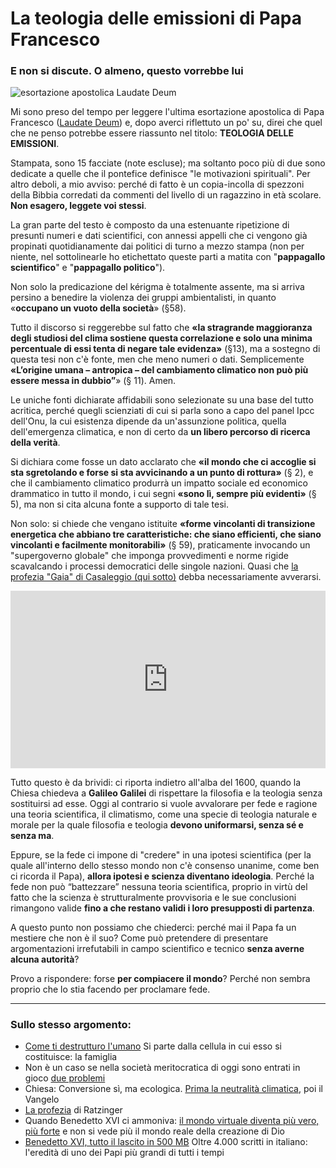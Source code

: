 # La teologia delle emissioni di Papa Francesco

### E non si discute. O almeno, questo vorrebbe lui

![esortazione apostolica Laudate Deum](laudate-deum.jpeg)

Mi sono preso del tempo per leggere l'ultima esortazione apostolica di Papa Francesco ([Laudate Deum](https://www.vatican.va/content/francesco/it/apost_exhortations/documents/20231004-laudate-deum.html)) e, dopo averci riflettuto un po' su, direi che quel che ne penso potrebbe essere riassunto nel titolo: **TEOLOGIA DELLE EMISSIONI**.

Stampata, sono 15 facciate (note escluse); ma soltanto poco più di due sono dedicate a quelle che il pontefice definisce "le motivazioni spirituali". Per altro deboli, a mio avviso: perché di fatto è un copia-incolla di spezzoni della Bibbia corredati da commenti del livello di un ragazzino in età scolare. **Non esagero, leggete voi stessi**.

La gran parte del testo è composto da una estenuante ripetizione di presunti numeri e dati scientifici, con annessi appelli che ci vengono già propinati quotidianamente dai politici di turno a mezzo stampa (non per niente, nel sottolinearle ho etichettato queste parti a matita con "**pappagallo scientifico**" e "**pappagallo politico**").

Non solo la predicazione del kérigma è totalmente assente, ma si arriva persino a benedire la violenza dei gruppi ambientalisti, in quanto «**occupano un vuoto della società**» (§58).

Tutto il discorso si reggerebbe sul fatto che **«la stragrande maggioranza degli studiosi del clima sostiene questa correlazione e solo una minima percentuale di essi tenta di negare tale evidenza»** (§13), ma a sostegno di questa tesi non c'è fonte, men che meno numeri o dati. Semplicemente **«L’origine umana – antropica – del cambiamento climatico non può più essere messa in dubbio”**» (§ 11). Amen.

Le uniche fonti dichiarate affidabili sono selezionate su una base del tutto acritica, perché quegli scienziati di cui si parla sono a capo del panel Ipcc dell'Onu, la cui esistenza dipende da un'assunzione politica, quella dell'emergenza climatica, e non di certo da **un libero percorso di ricerca della verità**.

Si dichiara come fosse un dato acclarato che **«il mondo che ci accoglie si sta sgretolando e forse si sta avvicinando a un punto di rottura»** (§ 2), e che il cambiamento climatico produrrà un impatto sociale ed economico drammatico in tutto il mondo, i cui segni **«sono lì, sempre più evidenti»** (§ 5), ma non si cita alcuna fonte a supporto di tale tesi.

Non solo: si chiede che vengano istituite **«forme vincolanti di transizione energetica che abbiano tre caratteristiche: che siano efficienti, che siano vincolanti e facilmente monitorabili»** (§ 59), praticamente invocando un "supergoverno globale" che imponga provvedimenti e norme rigide scavalcando i processi democratici delle singole nazioni. Quasi che [la profezia "Gaia" di Casaleggio (qui sotto)](https://www.youtube.com/watch?v=sV8MwBXmewU) debba necessariamente avverarsi.

 <div style="position: relative; padding-bottom: 56.25%; height: 0; overflow: hidden;">
  <iframe src="https://www.youtube.com/embed/sV8MwBXmewU" 
          style="position: absolute; top: 0; left: 0; width: 100%; height: 100%;" 
          frameborder="0" 
          allowfullscreen></iframe>
</div>

Tutto questo è da brividi: ci riporta indietro all'alba del 1600, quando la Chiesa chiedeva a **Galileo Galilei** di rispettare la filosofia e la teologia senza sostituirsi ad esse. Oggi al contrario si vuole avvalorare per fede e ragione una teoria scientifica, il climatismo, come una specie di teologia naturale e morale per la quale filosofia e teologia **devono uniformarsi, senza sé e senza ma**.

Eppure, se la fede ci impone di "credere" in una ipotesi scientifica (per la quale all'interno dello stesso mondo non c'è consenso unanime, come ben ci ricorda il Papa), **allora ipotesi e scienza diventano ideologia**. Perché la fede non può “battezzare” nessuna teoria scientifica, proprio in virtù del fatto che la scienza è strutturalmente provvisoria e le sue conclusioni rimangono valide **fino a che restano validi i loro presupposti di partenza**.

A questo punto non possiamo che chiederci: perché mai il Papa fa un mestiere che non è il suo? Come può pretendere di presentare argomentazioni irrefutabili in campo scientifico e tecnico **senza averne alcuna autorità**?

Provo a rispondere: forse **per compiacere il mondo**? Perché non sembra proprio che lo stia facendo per proclamare fede.

---
### Sullo stesso argomento:
- [Come ti destrutturo l'umano](/articles/2024-02-17-famiglia-una-ideologia.html) Si parte dalla cellula in cui esso si costituisce: la famiglia
- Non è un caso se nella società meritocratica di oggi sono entrati in gioco [due problemi](/articles/2024-02-14-siate-efficienti.html)
- Chiesa: Conversione sì, ma ecologica. [Prima la neutralità climatica](/articles/2023-12-14-chiesa-conversione-ecologica.html), poi il Vangelo
- [La profezia](/articles/2024-02-01-profezia-ratzinger.html) di Ratzinger
- Quando Benedetto XVI ci ammoniva: [il mondo virtuale diventa più vero, più forte](/articles/2023-08-01-non-conformatevi-al-mondo.html) e non si vede più il mondo reale della creazione di Dio
- [Benedetto XVI, tutto il lascito in 500 MB](/articles/2023-01-20-benedetto-xvi.html) Oltre 4.000 scritti in italiano: l'eredità di uno dei Papi più grandi di tutti i tempi